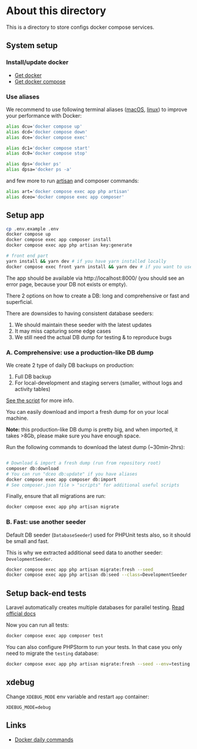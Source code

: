 # About this directory

This is a directory to store configs docker compose services.

## System setup

### Install/update docker

- [Get docker](https://docs.docker.com/get-docker/)
- [Get docker compose](https://docs.docker.com/compose/install/)

### Use aliases

We recommend to use following terminal aliases ([macOS](https://coolestguidesontheplanet.com/make-an-alias-in-bash-shell-in-os-x-terminal/), [linux](https://linuxize.com/post/how-to-create-bash-aliases/)) to improve your performance with Docker:

```sh
alias dcu='docker compose up'
alias dcd='docker compose down'
alias dce='docker compose exec'

alias dc1='docker compose start'
alias dc0='docker compose stop'

alias dps='docker ps'
alias dpsa='docker ps -a'
````

and few more to run [artisan](https://laravel.com/docs/master/artisan) and composer commands:
```sh
alias art='docker compose exec app php artisan'
alias dceo='docker compose exec app composer'
```

## Setup app

```sh
cp .env.example .env
docker compose up
docker compose exec app composer install
docker compose exec app php artisan key:generate

# front end part
yarn install && yarn dev # if you have yarn installed locally
docker compose exec front yarn install && yarn dev # if you want to use Docker (slower)
```

The app should be available via http://localhost:8000/ (you should see an error page, because your DB not exists or empty).

There 2 options on how to create a DB: long and comprehensive or fast and superficial.

There are downsides to having consistent database seeders:
1. We should maintain these seeder with the latest updates
2. It may miss capturing some edge cases
3. We still need the actual DB dump for testing & to reproduce bugs

### A. Comprehensive: use a production-like DB dump

We create 2 type of daily DB backups on production:

1. Full DB backup
2. For local-development and staging servers (smaller, without logs and activity tables)

[See the script](https://github.com/InteractionDesignFoundation/IxDF-web/blob/develop/scripts/database/backup.sh) for more info.

You can easily download and import a fresh dump for on your local machine.

**Note:** this production-like DB dump is pretty big, and when imported, it takes >8Gb, please make sure you have enough space.

Run the following commands to download the latest dump (~30min-2hrs):
```sh

# Download & import a fresh dump (run from repository root)
composer db:download
# You can run "dceo db:update" if you have aliases 
docker compose exec app composer db:import
# See composer.json file > "scripts" for additional useful scripts

```

Finally, ensure that all migrations are run:
```sh
docker compose exec app php artisan migrate
```

### B. Fast: use another seeder

Default DB seeder (`DatabaseSeeder`) used for PHPUnit tests also, so it should be small and fast.

This is why we extracted additional seed data to another seeder: `DevelopmentSeeder`.

```sh
docker compose exec app php artisan migrate:fresh --seed
docker compose exec app php artisan db:seed --class=DevelopmentSeeder
```


## Setup back-end tests

Laravel automatically creates multiple databases for parallel testing.
[Read official docs](https://laravel.com/docs/9.x/testing#running-tests-in-parallel)

Now you can run all tests:
```sh
docker compose exec app composer test
```

You can also configure PHPStorm to run your tests. In that case
you only need to migrate the `testing` database:
```sh
docker compose exec app php artisan migrate:fresh --seed --env=testing
```


## xdebug

Change `XDEBUG_MODE` env variable and restart `app` container:
```
XDEBUG_MODE=debug
```


## Links
- [Docker daily commands](./docker-daily-commands.md)
